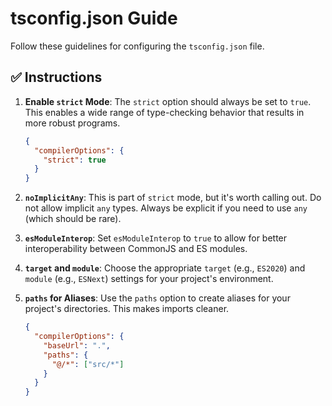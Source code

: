 # tsconfig.json Guide

Follow these guidelines for configuring the `tsconfig.json` file.

## ✅ **Instructions**

1.  **Enable `strict` Mode**: The `strict` option should always be set to
    `true`. This enables a wide range of type-checking behavior that results in
    more robust programs.

    ```json
    {
      "compilerOptions": {
        "strict": true
      }
    }
    ```

2.  **`noImplicitAny`**: This is part of `strict` mode, but it's worth calling
    out. Do not allow implicit `any` types. Always be explicit if you need to
    use `any` (which should be rare).

3.  **`esModuleInterop`**: Set `esModuleInterop` to `true` to allow for better
    interoperability between CommonJS and ES modules.

4.  **`target` and `module`**: Choose the appropriate `target` (e.g., `ES2020`)
    and `module` (e.g., `ESNext`) settings for your project's environment.

5.  **`paths` for Aliases**: Use the `paths` option to create aliases for your
    project's directories. This makes imports cleaner.

    ```json
    {
      "compilerOptions": {
        "baseUrl": ".",
        "paths": {
          "@/*": ["src/*"]
        }
      }
    }
    ```
